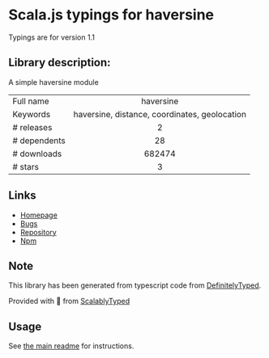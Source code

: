
# Scala.js typings for haversine

Typings are for version 1.1

## Library description:
A simple haversine module

|                    |                 |
| ------------------ | :-------------: |
| Full name          | haversine |
| Keywords           | haversine, distance, coordinates, geolocation |
| # releases         | 2 |
| # dependents       | 28 |
| # downloads        | 682474 |
| # stars            | 3 |

## Links
- [Homepage](https://github.com/niix/haversine#readme)
- [Bugs](https://github.com/niix/haversine/issues)
- [Repository](https://github.com/niix/haversine)
- [Npm](https://www.npmjs.com/package/haversine)
    


## Note
This library has been generated from typescript code from [DefinitelyTyped](https://definitelytyped.org).

Provided with :purple_heart: from [ScalablyTyped](https://github.com/oyvindberg/ScalablyTyped)

## Usage
See [the main readme](../../readme.md) for instructions.


